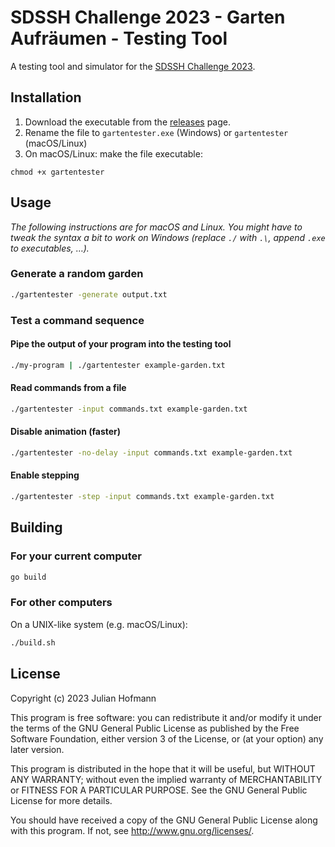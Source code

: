 # SDSSH Challenge 2023 - Garten Aufräumen - Testing Tool

A testing tool and simulator for the [SDSSH Challenge 2023](https://github.com/maxwellmatthis/sdssh-challenge-2023).

## Installation

1. Download the executable from the [releases](https://github.com/juho05/sdssh-gartentester/releases/latest) page.
2. Rename the file to `gartentester.exe` (Windows) or `gartentester` (macOS/Linux)
3. On macOS/Linux: make the file executable:
```
chmod +x gartentester
```

## Usage

*The following instructions are for macOS and Linux. You might have to tweak the syntax a bit to work on Windows (replace `./` with `.\`, append `.exe` to executables, …).*

### Generate a random garden

```sh
./gartentester -generate output.txt
```

### Test a command sequence

#### Pipe the output of your program into the testing tool

```sh
./my-program | ./gartentester example-garden.txt
```

#### Read commands from a file

```sh
./gartentester -input commands.txt example-garden.txt
```

#### Disable animation (faster)

```sh
./gartentester -no-delay -input commands.txt example-garden.txt
```

#### Enable stepping

```sh
./gartentester -step -input commands.txt example-garden.txt
```

## Building

### For your current computer

```sh
go build
```

### For other computers

On a UNIX-like system (e.g. macOS/Linux):
```sh
./build.sh
```

## License

Copyright (c) 2023 Julian Hofmann

This program is free software: you can redistribute it and/or modify
it under the terms of the GNU General Public License as published by
the Free Software Foundation, either version 3 of the License, or
(at your option) any later version.

This program is distributed in the hope that it will be useful,
but WITHOUT ANY WARRANTY; without even the implied warranty of
MERCHANTABILITY or FITNESS FOR A PARTICULAR PURPOSE.  See the
GNU General Public License for more details.

You should have received a copy of the GNU General Public License
along with this program.  If not, see <http://www.gnu.org/licenses/>.
